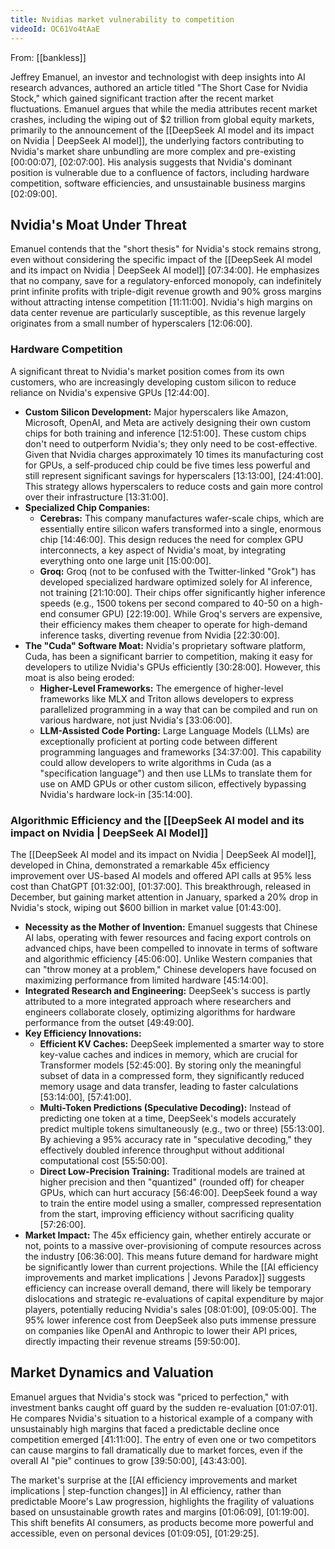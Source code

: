 ```yaml
---
title: Nvidias market vulnerability to competition
videoId: OC61Vo4tAaE
---
```


From: [[bankless]] <br/> 

Jeffrey Emanuel, an investor and technologist with deep insights into AI research advances, authored an article titled "The Short Case for Nvidia Stock," which gained significant traction after the recent market fluctuations. Emanuel argues that while the media attributes recent market crashes, including the wiping out of $2 trillion from global equity markets, primarily to the announcement of the [[DeepSeek AI model and its impact on Nvidia | DeepSeek AI model]], the underlying factors contributing to Nvidia's market share unbundling are more complex and pre-existing <a class="yt-timestamp" data-t="00:00:07">[00:00:07]</a>, <a class="yt-timestamp" data-t="02:07:00">[02:07:00]</a>. His analysis suggests that Nvidia's dominant position is vulnerable due to a confluence of factors, including hardware competition, software efficiencies, and unsustainable business margins <a class="yt-timestamp" data-t="02:09:00">[02:09:00]</a>.

## Nvidia's Moat Under Threat
Emanuel contends that the "short thesis" for Nvidia's stock remains strong, even without considering the specific impact of the [[DeepSeek AI model and its impact on Nvidia | DeepSeek AI model]] <a class="yt-timestamp" data-t="07:34:00">[07:34:00]</a>. He emphasizes that no company, save for a regulatory-enforced monopoly, can indefinitely print infinite profits with triple-digit revenue growth and 90% gross margins without attracting intense competition <a class="yt-timestamp" data-t="11:11:00">[11:11:00]</a>. Nvidia's high margins on data center revenue are particularly susceptible, as this revenue largely originates from a small number of hyperscalers <a class="yt-timestamp" data-t="12:06:00">[12:06:00]</a>.

### Hardware Competition
A significant threat to Nvidia's market position comes from its own customers, who are increasingly developing custom silicon to reduce reliance on Nvidia's expensive GPUs <a class="yt-timestamp" data-t="12:44:00">[12:44:00]</a>.

*   **Custom Silicon Development:** Major hyperscalers like Amazon, Microsoft, OpenAI, and Meta are actively designing their own custom chips for both training and inference <a class="yt-timestamp" data-t="12:51:00">[12:51:00]</a>. These custom chips don't need to outperform Nvidia's; they only need to be cost-effective. Given that Nvidia charges approximately 10 times its manufacturing cost for GPUs, a self-produced chip could be five times less powerful and still represent significant savings for hyperscalers <a class="yt-timestamp" data-t="13:13:00">[13:13:00]</a>, <a class="yt-timestamp" data-t="24:41:00">[24:41:00]</a>. This strategy allows hyperscalers to reduce costs and gain more control over their infrastructure <a class="yt-timestamp" data-t="13:31:00">[13:31:00]</a>.
*   **Specialized Chip Companies:**
    *   **Cerebras:** This company manufactures wafer-scale chips, which are essentially entire silicon wafers transformed into a single, enormous chip <a class="yt-timestamp" data-t="14:46:00">[14:46:00]</a>. This design reduces the need for complex GPU interconnects, a key aspect of Nvidia's moat, by integrating everything onto one large unit <a class="yt-timestamp" data-t="15:00:00">[15:00:00]</a>.
    *   **Groq:** Groq (not to be confused with the Twitter-linked "Grok") has developed specialized hardware optimized solely for AI inference, not training <a class="yt-timestamp" data-t="21:10:00">[21:10:00]</a>. Their chips offer significantly higher inference speeds (e.g., 1500 tokens per second compared to 40-50 on a high-end consumer GPU) <a class="yt-timestamp" data-t="22:19:00">[22:19:00]</a>. While Groq's servers are expensive, their efficiency makes them cheaper to operate for high-demand inference tasks, diverting revenue from Nvidia <a class="yt-timestamp" data-t="22:30:00">[22:30:00]</a>.
*   **The "Cuda" Software Moat:** Nvidia's proprietary software platform, Cuda, has been a significant barrier to competition, making it easy for developers to utilize Nvidia's GPUs efficiently <a class="yt-timestamp" data-t="30:28:00">[30:28:00]</a>. However, this moat is also being eroded:
    *   **Higher-Level Frameworks:** The emergence of higher-level frameworks like MLX and Triton allows developers to express parallelized programming in a way that can be compiled and run on various hardware, not just Nvidia's <a class="yt-timestamp" data-t="33:06:00">[33:06:00]</a>.
    *   **LLM-Assisted Code Porting:** Large Language Models (LLMs) are exceptionally proficient at porting code between different programming languages and frameworks <a class="yt-timestamp" data-t="34:37:00">[34:37:00]</a>. This capability could allow developers to write algorithms in Cuda (as a "specification language") and then use LLMs to translate them for use on AMD GPUs or other custom silicon, effectively bypassing Nvidia's hardware lock-in <a class="yt-timestamp" data-t="35:14:00">[35:14:00]</a>.

### Algorithmic Efficiency and the [[DeepSeek AI model and its impact on Nvidia | DeepSeek AI Model]]
The [[DeepSeek AI model and its impact on Nvidia | DeepSeek AI model]], developed in China, demonstrated a remarkable 45x efficiency improvement over US-based AI models and offered API calls at 95% less cost than ChatGPT <a class="yt-timestamp" data-t="01:32:00">[01:32:00]</a>, <a class="yt-timestamp" data-t="01:37:00">[01:37:00]</a>. This breakthrough, released in December, but gaining market attention in January, sparked a 20% drop in Nvidia's stock, wiping out $600 billion in market value <a class="yt-timestamp" data-t="01:43:00">[01:43:00]</a>.

*   **Necessity as the Mother of Invention:** Emanuel suggests that Chinese AI labs, operating with fewer resources and facing export controls on advanced chips, have been compelled to innovate in terms of software and algorithmic efficiency <a class="yt-timestamp" data-t="45:06:00">[45:06:00]</a>. Unlike Western companies that can "throw money at a problem," Chinese developers have focused on maximizing performance from limited hardware <a class="yt-timestamp" data-t="45:14:00">[45:14:00]</a>.
*   **Integrated Research and Engineering:** DeepSeek's success is partly attributed to a more integrated approach where researchers and engineers collaborate closely, optimizing algorithms for hardware performance from the outset <a class="yt-timestamp" data-t="49:46:00">[49:49:00]</a>.
*   **Key Efficiency Innovations:**
    *   **Efficient KV Caches:** DeepSeek implemented a smarter way to store key-value caches and indices in memory, which are crucial for Transformer models <a class="yt-timestamp" data-t="52:45:00">[52:45:00]</a>. By storing only the meaningful subset of data in a compressed form, they significantly reduced memory usage and data transfer, leading to faster calculations <a class="yt-timestamp" data-t="53:14:00">[53:14:00]</a>, <a class="yt-timestamp" data-t="57:41:00">[57:41:00]</a>.
    *   **Multi-Token Predictions (Speculative Decoding):** Instead of predicting one token at a time, DeepSeek's models accurately predict multiple tokens simultaneously (e.g., two or three) <a class="yt-timestamp" data-t="55:13:00">[55:13:00]</a>. By achieving a 95% accuracy rate in "speculative decoding," they effectively doubled inference throughput without additional computational cost <a class="yt-timestamp" data-t="55:50:00">[55:50:00]</a>.
    *   **Direct Low-Precision Training:** Traditional models are trained at higher precision and then "quantized" (rounded off) for cheaper GPUs, which can hurt accuracy <a class="yt-timestamp" data-t="56:46:00">[56:46:00]</a>. DeepSeek found a way to train the entire model using a smaller, compressed representation from the start, improving efficiency without sacrificing quality <a class="yt-timestamp" data-t="57:26:00">[57:26:00]</a>.
*   **Market Impact:** The 45x efficiency gain, whether entirely accurate or not, points to a massive over-provisioning of compute resources across the industry <a class="yt-timestamp" data-t="06:36:00">[06:36:00]</a>. This means future demand for hardware might be significantly lower than current projections. While the [[AI efficiency improvements and market implications | Jevons Paradox]] suggests efficiency can increase overall demand, there will likely be temporary dislocations and strategic re-evaluations of capital expenditure by major players, potentially reducing Nvidia's sales <a class="yt-timestamp" data-t="08:01:00">[08:01:00]</a>, <a class="yt-timestamp" data-t="09:05:00">[09:05:00]</a>. The 95% lower inference cost from DeepSeek also puts immense pressure on companies like OpenAI and Anthropic to lower their API prices, directly impacting their revenue streams <a class="yt-timestamp" data-t="59:50:00">[59:50:00]</a>.

## Market Dynamics and Valuation
Emanuel argues that Nvidia's stock was "priced to perfection," with investment banks caught off guard by the sudden re-evaluation <a class="yt-timestamp" data-t="01:07:01">[01:07:01]</a>. He compares Nvidia's situation to a historical example of a company with unsustainably high margins that faced a predictable decline once competition emerged <a class="yt-timestamp" data-t="41:11:00">[41:11:00]</a>. The entry of even one or two competitors can cause margins to fall dramatically due to market forces, even if the overall AI "pie" continues to grow <a class="yt-timestamp" data-t="39:50:00">[39:50:00]</a>, <a class="yt-timestamp" data-t="43:43:00">[43:43:00]</a>.

The market's surprise at the [[AI efficiency improvements and market implications | step-function changes]] in AI efficiency, rather than predictable Moore's Law progression, highlights the fragility of valuations based on unsustainable growth rates and margins <a class="yt-timestamp" data-t="01:06:09">[01:06:09]</a>, <a class="yt-timestamp" data-t="01:19:00">[01:19:00]</a>. This shift benefits AI consumers, as products become more powerful and accessible, even on personal devices <a class="yt-timestamp" data-t="01:09:05">[01:09:05]</a>, <a class="yt-timestamp" data-t="01:29:25">[01:29:25]</a>.
